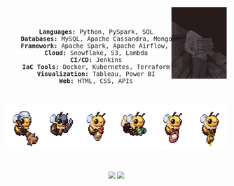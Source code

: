 <div align="center">
<img src="https://github.com/RemorI/Profile/blob/main/supply/The-vampire-librarian%40Emilycottonbird.jpg" width="25%" align="right" />
<img src="" width="70%" />
<br><br>
<pre>
    <b>Languages:</b> Python, PySpark, SQL
    <b>Databases:</b> MySQL, Apache Cassandra, MongoDB, DynamoDB
    <b>Framework:</b> Apache Spark, Apache Airflow, Apache Kafka, Zookeeper
    <b>Cloud:</b> Snowflake, S3, Lambda
    <b>CI/CD:</b> Jenkins
    <b>IaC Tools:</b> Docker, Kubernetes, Terraform
    <b>Visualization:</b> Tableau, Power BI
    <b>Web:</b> HTML, CSS, APIs
</pre>
<br><br>
<img src="https://github.com/RemorI/Profile/blob/main/supply/working-bees.png" height="100" />
<br><br><br>
    
[![](https://img.shields.io/badge/linkedin-0a66c2)](https://www.linkedin.com/in/ignacio-escudero-ab440517a/)
[![](https://img.shields.io/badge/Gmail-D14836)](mailto:ignaescuvero@gmail.com)
</div>
